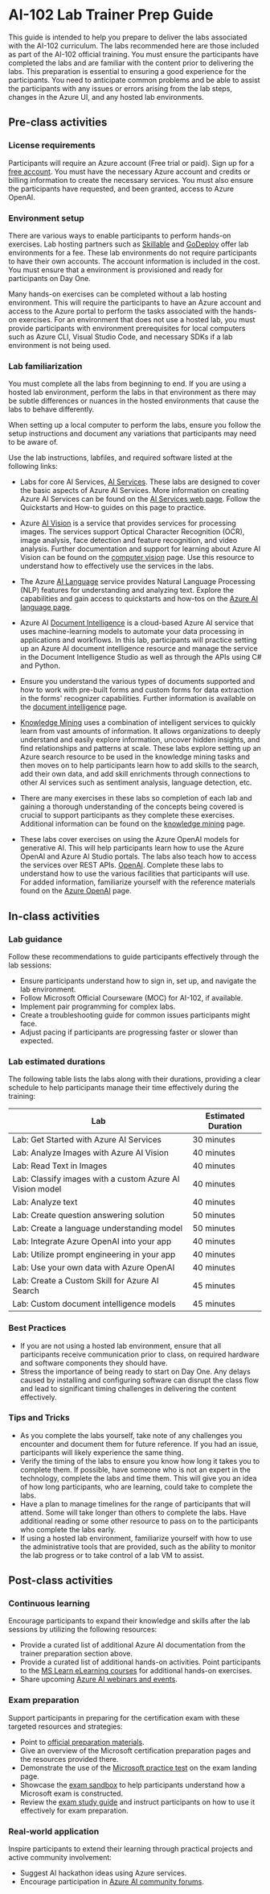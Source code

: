 # AI-102 Lab Trainer Prep Guide

This guide is intended to help you prepare to deliver the labs associated with the AI-102 curriculum. The labs recommended here are those included as part of the AI-102 official training. You must ensure the participants have completed the labs and are familiar with the content prior to delivering the labs. This preparation is essential to ensuring a good experience for the participants. You need to anticipate common problems and be able to assist the participants with any issues or errors arising from the lab steps, changes in the Azure UI, and any hosted lab environments.

## Pre-class activities

### License requirements

Participants will require an Azure account (Free trial or paid). Sign up for a [free account](https://azure.microsoft.com/en-in/pricing/purchase-options/azure-account). You must have the necessary Azure account and credits or billing information to create the necessary services. You must also ensure the participants have requested, and been granted, access to Azure OpenAI.

### Environment setup

There are various ways to enable participants to perform hands-on exercises. Lab hosting partners such as [Skillable](https://www.skillable.com/virtual-it-labs-skills-validation-hands-on-learning/?nab=1) and [GoDeploy](https://godeploy.com/) offer lab environments for a fee. These lab environments do not require participants to have their own accounts. The account information is included in the cost. You must ensure that a environment is provisioned and ready for participants on Day One.

Many hands-on exercises can be completed without a lab hosting environment. This will require the participants to have an Azure account and access to the Azure portal to perform the tasks associated with the hands-on exercises. For an environment that does not use a hosted lab, you must provide participants with environment prerequisites for local computers such as Azure CLI, Visual Studio Code, and necessary SDKs if a lab environment is not being used.

### Lab familiarization

You must complete all the labs from beginning to end. If you are using a hosted lab environment, perform the labs in that environment as there may be subtle differences or nuances in the hosted environments that cause the labs to behave differently.

When setting up a local computer to perform the labs, ensure you follow the setup instructions and document any variations that participants may need to be aware of.

Use the lab instructions, labfiles, and required software listed at the following links:

- Labs for core AI Services, [AI Services](https://github.com/MicrosoftLearning/mslearn-ai-services). These labs are designed to cover the basic aspects of Azure AI Services. More information on creating Azure AI Services can be found on the [AI Services web page](https://learn.microsoft.com/en-us/azure/ai-services/what-are-ai-services). Follow the Quickstarts and How-to guides on this page to practice.

- Azure [AI Vision](https://github.com/MicrosoftLearning/mslearn-ai-vision) is a service that provides services for processing images. The services support Optical Character Recognition (OCR), image analysis, face detection and feature recognition, and video analysis. Further documentation and support for learning about Azure AI Vision can be found on the [computer vision](https://learn.microsoft.com/en-us/azure/ai-services/computer-vision/overview) page. Use this resource to understand how to effectively use the services in the labs.

- The Azure [AI Language](https://github.com/MicrosoftLearning/mslearn-ai-language) service provides Natural Language Processing (NLP) features for understanding and analyzing text. Explore the capabilities and gain access to quickstarts and how-tos on the [Azure AI language page](https://learn.microsoft.com/en-us/azure/ai-services/language-service/overview).

- Azure AI [Document Intelligence](https://github.com/MicrosoftLearning/mslearn-ai-document-intelligence) is a cloud-based Azure AI service that uses machine-learning models to automate your data processing in applications and workflows. In this lab, participants will practice setting up an Azure AI document intelligence resource and manage the service in the Document Intelligence Studio as well as through the APIs using C# and Python.

- Ensure you understand the various types of documents supported and how to work with pre-built forms and custom forms for data extraction in the forms' recognizer capabilities. Further information is available on the [document intelligence](https://learn.microsoft.com/en-us/azure/ai-services/document-intelligence/overview?view=doc-intel-4.0.0) page.

- [Knowledge Mining](https://github.com/MicrosoftLearning/mslearn-knowledge-mining) uses a combination of intelligent services to quickly learn from vast amounts of information. It allows organizations to deeply understand and easily explore information, uncover hidden insights, and find relationships and patterns at scale. These labs explore setting up an Azure search resource to be used in the knowledge mining tasks and then moves on to help participants learn how to add skills to the search, add their own data, and add skill enrichments through connections to other AI services such as sentiment analysis, language detection, etc.

- There are many exercises in these labs so completion of each lab and gaining a thorough understanding of the concepts being covered is crucial to support participants as they complete these exercises. Additional information can be found on the [knowledge mining](https://azure.microsoft.com/en-us/solutions/knowledge-mining/#:~:text=By%20orchestrating%20various%20AI%20capabilities%2C%20knowledge%20mining%20delivers,phases%20to%20knowledge%20mining%3A%20ingest%2C%20enrich%2C%20and%20explore.) page.

- These labs cover exercises on using the Azure OpenAI models for generative AI. This will help participants learn how to use the Azure OpenAI and Azure AI Studio portals. The labs also teach how to access the services over REST APIs.  [OpenAI](https://github.com/MicrosoftLearning/mslearn-openai). Complete these labs to understand how to use the various facilities that participants will use. For added information, familiarize yourself with the reference materials found on the [Azure OpenAI](https://learn.microsoft.com/en-us/azure/ai-services/openai/overview) page.

## In-class activities

### Lab guidance

Follow these recommendations to guide participants effectively through the lab sessions:

- Ensure participants understand how to sign in, set up, and navigate the lab environment.
- Follow Microsoft Official Courseware (MOC) for AI-102, if available.
- Implement pair programming for complex labs.
- Create a troubleshooting guide for common issues participants might face.
- Adjust pacing if participants are progressing faster or slower than expected.

### Lab estimated durations

The following table lists the labs along with their durations, providing a clear schedule to help participants manage their time effectively during the training:

| Lab | Estimated Duration |
| --- | --- |
| Lab: Get Started with Azure AI Services | 30 minutes |
| Lab: Analyze Images with Azure AI Vision| 40 minutes |
| Lab: Read Text in Images  |40 minutes |
| Lab: Classify images with a custom Azure AI Vision model | 40 minutes |
| Lab: Analyze text | 40 minutes |
| Lab: Create question answering solution | 50 minutes  |
| Lab: Create a language understanding model | 50 minutes  |
| Lab: Integrate Azure OpenAI into your app  | 40 minutes |
| Lab: Utilize prompt engineering in your app | 40 minutes |
| Lab: Use your own data with Azure OpenAI | 40 minutes |
| Lab: Create a Custom Skill for Azure AI Search | 45 minutes |
| Lab: Custom document intelligence models| 45 minutes |

### Best Practices

- If you are not using a hosted lab environment, ensure that all participants receive communication prior to class, on required hardware and software components they should have.
- Stress the importance of being ready to start on Day One. Any delays caused by installing and configuring software can disrupt the class flow and lead to significant timing challenges in delivering the content effectively.
  
### Tips and Tricks

- As you complete the labs yourself, take note of any challenges you encounter and document them for future reference. If you had an issue, participants will likely experience the same thing.
- Verify the timing of the labs to ensure you know how long it takes you to complete them. If possible, have someone who is not an expert in the technology, complete the labs and time them. This will give you an idea of how long participants, who are learning, could take to complete the labs.
- Have a plan to manage timelines for the range of participants that will attend. Some will take longer than others to complete the labs. Have additional reading or some other resource to pass on to the participants who complete the labs early.
- If using a hosted lab environment, familiarize yourself with how to use the administrative tools that are provided, such as the ability to monitor the lab progress or to take control of a lab VM to assist.

## Post-class activities

### Continuous learning

Encourage participants to expand their knowledge and skills after the lab sessions by utilizing the following resources:

- Provide a curated list of additional Azure AI documentation from the trainer preparation section above.
- Provide a curated list of additional hands-on activities. Point participants to the [MS Learn eLearning courses](https://learn.microsoft.com/en-us/training/courses/ai-102t00) for additional hands-on exercises.
- Share upcoming [Azure AI webinars and events](https://azure.microsoft.com/en-in/resources/events/).

### Exam preparation

Support participants in preparing for the certification exam with these targeted resources and strategies:

- Point to [official preparation materials](https://learn.microsoft.com/en-us/credentials/certifications/azure-ai-engineer/?practice-assessment-type=certification).
- Give an overview of the Microsoft certification preparation pages and the resources provided there.
- Demonstrate the use of the [Microsoft practice test](https://learn.microsoft.com/en-us/credentials/certifications/azure-ai-engineer/practice/assessment?assessment-type=practice&assessmentId=61&practice-assessment-type=certification) on the exam landing page.
- Showcase the [exam sandbox](https://go.microsoft.com/fwlink/?linkid=2226877) to help participants understand how a Microsoft exam is constructed.
- Review the [exam study guide](https://aka.ms/ai102-StudyGuide) and instruct participants on how to use it effectively for exam preparation.

### Real-world application

Inspire participants to extend their learning through practical projects and active community involvement:

- Suggest AI hackathon ideas using Azure services.
- Encourage participation in [Azure AI community forums](https://techcommunity.microsoft.com/category/Azure).
